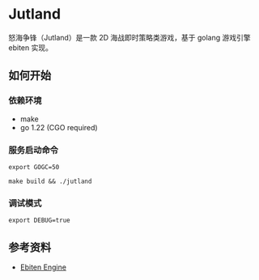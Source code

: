 # Jutland

怒海争锋（Jutland）是一款 2D 海战即时策略类游戏，基于 golang 游戏引擎 ebiten 实现。

## 如何开始

### 依赖环境

- make
- go 1.22 (CGO required)

### 服务启动命令

```shell
export GOGC=50

make build && ./jutland
```

### 调试模式

```shell
export DEBUG=true
```

## 参考资料

- [Ebiten Engine](https://ebitengine.org/)